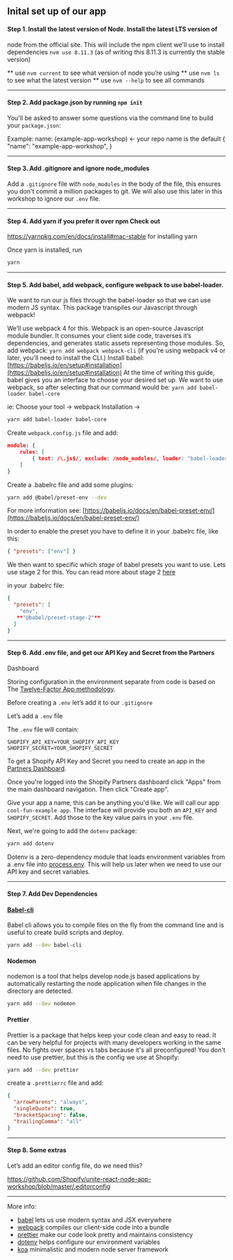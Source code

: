 ## Inital set up of our app

#### Step 1. Install the latest version of Node. Install the latest LTS version of

node from the official site. This will include the npm client we'll use to
install dependencies `nvm use 8.11.3` (as of writing this 8.11.3 is currently
the stable version)

** use `nvm current` to see what version of node you’re using ** use `nvm ls` to
see what the latest version \*\* use `nvm --help` to see all commands

---

#### Step 2. Add package.json by running `npm init`

You'll be asked to answer some questions via the command line to build your
`package.json`:

Example: name: (example-app-workshop) <- your repo name is the default { "name":
"example-app-workshop", }

---

#### Step 3. Add .gitignore and ignore node_modules

Add a `.gitignore` file with `node_modules` in the body of the file, this
ensures you don't commit a million packages to git. We will also use this later
in this workshop to ignore our `.env` file.

---

#### Step 4. Add yarn if you prefer it over npm Check out

https://yarnpkg.com/en/docs/install#mac-stable for installing yarn

Once yarn is installed, run

```bash
yarn
```

---

#### Step 5. Add babel, add webpack, configure webpack to use babel-loader.

We want to run our js files through the babel-loader so that we can use modern
JS syntax. This package transpiles our Javascript through webpack!

We’ll use webpack 4 for this. Webpack is an open-source Javascript module
bundler. It consumes your client side code, traverses it’s dependencies, and
generates static assets representing those modules. So, add webpack:
`yarn add webpack webpack-cli` (if you're using webpack v4 or later, you'll need
to install the CLI.) Install babel:
[https://babeljs.io/en/setup#installation](https://babeljs.io/en/setup#installation)
At the time of writing this guide, babel gives you an interface to choose your
desired set up. We want to use webpack, so after selecting that our command
would be: `yarn add babel-loader babel-core`

ie: Choose your tool -> webpack Installation ->

```bash
yarn add babel-loader babel-core
```

Create `webpack.config.js` file and add:

```json
module: {
    rules: [
        { test: /\.js$/, exclude: /node_modules/, loader: "babel-loader" }
    ]
}
```

Create a .babelrc file and add some plugins:

```bash
yarn add @babel/preset-env --dev
```

For more information see:
[https://babeljs.io/docs/en/babel-preset-env/](https://babeljs.io/docs/en/babel-preset-env/)

In order to enable the preset you have to define it in your .babelrc file, like
this:

```json
{ "presets": ["env"] }
```

We then want to specific which _stage_ of babel presets you want to use. Lets
use stage 2 for this. You can read more about stage 2
[here](https://babeljs.io/docs/en/babel-preset-stage-2)

in your .babelrc file:

```json
{
  "presets": [
    "env",
   **"@babel/preset-stage-2"**
  ]
}
```

---

#### Step 6. Add .env file, and get our API Key and Secret from the Partners

Dashboard

Storing configuration in the environment separate from code is based on The
[Twelve-Factor App methodology](https://12factor.net/config).

Before creating a `.env` let’s add it to our `.gitignore`

Let’s add a `.env` file

The `.env` file will contain:

```
SHOPIFY_API_KEY=YOUR_SHOPIFY_API_KEY
SHOPIFY_SECRET=YOUR_SHOPIFY_SECRET
```

To get a Shopify API Key and Secret you need to create an app in the
[Partners Dashboard](https://www.shopify.ca/partners).

Once you're logged into the Shopify Partners dashboard click "Apps" from the
main dashboard navigation. Then click "Create app".

Give your app a name, this can be anything you'd like. We will call our app
`cool-fun-example app`. The interface will provide you both an `API_KEY` and
`SHOPIFY_SECRET`. Add those to the key value pairs in your `.env` file.

Next, we're going to add the `dotenv` package:

```bash
yarn add dotenv
```

Dotenv is a zero-dependency module that loads environment variables from a .env
file into
[process.env](https://nodejs.org/docs/latest/api/process.html#process_process_env).
This will help us later when we need to use our API key and secret variables.

---

#### Step 7. Add Dev Dependencies

#### [Babel-cli](http://babeljs.io/docs/en/babel-cli/)

Babel cli allows you to compile files on the fly from the command line and is
useful to create build scripts and deploy.

```bash
yarn add --dev babel-cli
```

#### Nodemon

nodemon is a tool that helps develop node.js based applications by automatically
restarting the node application when file changes in the directory are detected.

```bash
yarn add --dev nodemon
```

#### Prettier

Prettier is a package that helps keep your code clean and easy to read. It can
be very helpful for projects with many developers working in the same files. No
fights over spaces vs tabs because it's all preconfigured! You don't need to use
prettier, but this is the config we use at Shopify:

```bash
yarn add --dev prettier
```

create a `.prettierrc` file and add:

```json
{
  "arrowParens": "always",
  "singleQuote": true,
  "bracketSpacing": false,
  "trailingComma": "all"
}
```

---

#### Step 8. Some extras

Let’s add an editor config file, do we need this?

https://github.com/Shopify/unite-react-node-app-workshop/blob/master/.editorconfig

---

More info:

- [babel](https://babeljs.io/) lets us use modern syntax and JSX everywhere
- [webpack](https://webpack.js.org/) compiles our client-side code into a bundle
- [prettier](https://prettier.io/) make our code look pretty and maintains
  consistency
- [dotenv](https://github.com/motdotla/dotenv) helps configure our environment
  variables
- [koa](https://koajs.com/) minimalistic and modern node server framework
